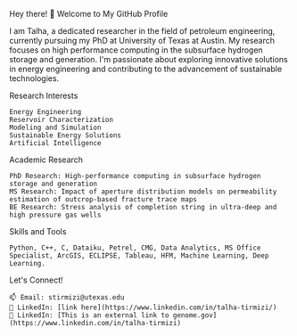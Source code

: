 Hey there! 👋 Welcome to My GitHub Profile


I am Talha, a dedicated researcher in the field of petroleum engineering, currently pursuing my PhD at University of Texas at Austin. My research focuses on high performance computing in the subsurface hydrogen storage and generation. I'm passionate about exploring innovative solutions in energy engineering and contributing to the advancement of sustainable technologies.


Research Interests

    Energy Engineering
    Reservoir Characterization
    Modeling and Simulation
    Sustainable Energy Solutions
    Artificial Intelligence

Academic Research

    PhD Research: High-performance computing in subsurface hydrogen storage and generation
    MS Research: Impact of aperture distribution models on permeability estimation of outcrop-based fracture trace maps
    BE Research: Stress analysis of completion string in ultra-deep and high pressure gas wells
    

Skills and Tools

    Python, C++, C, Dataiku, Petrel, CMG, Data Analytics, MS Office Specialist, ArcGIS, ECLIPSE, Tableau, HFM, Machine Learning, Deep Learning.

Let's Connect!

    📫 Email: stirmizi@utexas.edu
    💼 LinkedIn: [link here](https://www.linkedin.com/in/talha-tirmizi/)
    💼 LinkedIn: [This is an external link to genome.gov](https://www.linkedin.com/in/talha-tirmizi)
